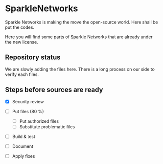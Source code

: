 # SparkleNetworks

Sparkle Networks is making the move the open-source world. Here shall be put the codes.

Here you will find some parts of Sparkle Networks that are already under the new license. 


## Repository status

We are slowly adding the files here. There is a long process on our side to verify each files.

## Steps before sources are ready

* [x] Security review
* [ ] Put files (80 %)
  * [ ] Put authorized files
  * [ ] Substitute problematic files
* [ ] Build & test
* [ ] Document
* [ ] Apply fixes

